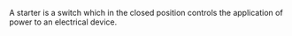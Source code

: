 A starter is a switch which in the closed position controls the application of power to an electrical device.
